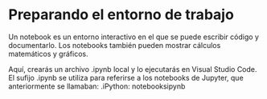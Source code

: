 
# Preparando el entorno de trabajo #
Un notebook es un entorno interactivo en el que se puede escribir código y documentarlo. Los notebooks también pueden mostrar cálculos matemáticos y gráficos.

Aquí, crearás un archivo .ipynb local y lo ejecutarás en Visual Studio Code. El sufijo .ipynb se utiliza para referirse a los notebooks de Jupyter, que anteriormente se llamaban: .iPython: notebooksipynb
